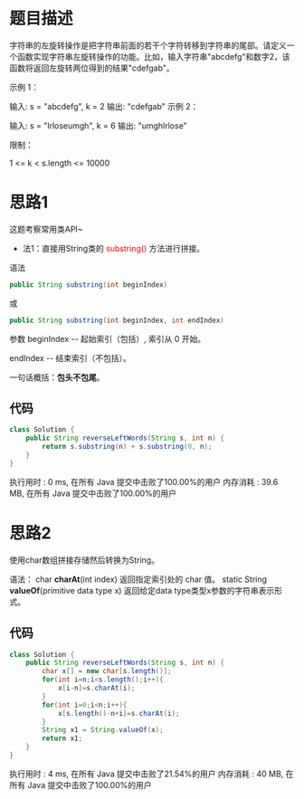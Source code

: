 # 题目描述
字符串的左旋转操作是把字符串前面的若干个字符转移到字符串的尾部。请定义一个函数实现字符串左旋转操作的功能。比如，输入字符串"abcdefg"和数字2，该函数将返回左旋转两位得到的结果"cdefgab"。

 

示例 1：

输入: s = "abcdefg", k = 2
输出: "cdefgab"
示例 2：

输入: s = "lrloseumgh", k = 6
输出: "umghlrlose"


限制：

1 <= k < s.length <= 10000


# 思路1
这题考察常用类API~
- 法1：直接用String类的<font color=red> substring() </font>方法进行拼接。

语法

```java
public String substring(int beginIndex)
```

或

```java
public String substring(int beginIndex, int endIndex)
```

参数
beginIndex -- 起始索引（包括）, 索引从 0 开始。

endIndex -- 结束索引（不包括）。

一句话概括：**包头不包尾**。

## 代码

```java
class Solution {
    public String reverseLeftWords(String s, int n) {
    	return s.substring(n) + s.substring(0, n);
    }
}
```
执行用时 :
0 ms, 在所有 Java 提交中击败了100.00%的用户
内存消耗 :
39.6 MB, 在所有 Java 提交中击败了100.00%的用户

# 思路2
使用char数组拼接存储然后转换为String。

语法：
char **charAt**(int index)   返回指定索引处的 char 值。
static String **valueOf**(primitive data type x)  返回给定data type类型x参数的字符串表示形式。

## 代码

```java
class Solution {
    public String reverseLeftWords(String s, int n) {
        char x[] = new char[s.length()];
        for(int i=n;i<s.length();i++){
            x[i-n]=s.charAt(i);
        }
        for(int i=0;i<n;i++){
            x[s.length()-n+i]=s.charAt(i);
        }
        String x1 = String.valueOf(x);
        return x1;
    }
}


```
执行用时 :
4 ms, 在所有 Java 提交中击败了21.54%的用户
内存消耗 :
40 MB, 在所有 Java 提交中击败了100.00%的用户